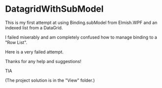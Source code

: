# DatagridWithSubModel

This is my first attempt at using Binding.subModel from Elmish.WPF and an indexed list from a DataGrid.

I failed miserably and am completely confused how to manage binding to a "Row List".

Here is a very failed attempt.

Thanks for any help and suggestions!

TIA

(The project solution is in the "View" folder.)
